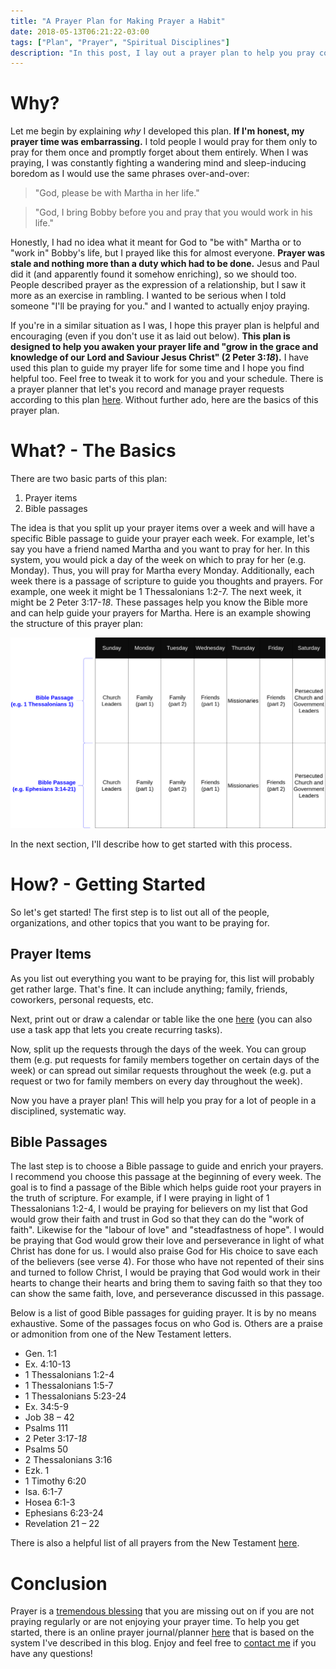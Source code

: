 ```yaml
---
title: "A Prayer Plan for Making Prayer a Habit"
date: 2018-05-13T06:21:22-03:00
tags: ["Plan", "Prayer", "Spiritual Disciplines"]
description: "In this post, I lay out a prayer plan to help you pray consistently, passionately, and scripturally."
---
```


# Why?

Let me begin by explaining *why* I developed this plan. **If I'm honest, my prayer time was embarrassing.** I told people I would pray for them only to pray for them once and promptly forget about them entirely. When I was praying, I was constantly fighting a wandering mind and sleep-inducing boredom as I would use the same phrases over-and-over:

> "God, please be with Martha in her life."

> "God, I bring Bobby before you and pray that you would work in his life."

Honestly, I had no idea what it meant for God to "be with" Martha or to "work in" Bobby's life, but I prayed like this for almost everyone. **Prayer was stale and nothing more than a duty which had to be done.** Jesus and Paul did it (and apparently found it somehow enriching), so we should too. People described prayer as the expression of a relationship, but I saw it more as an exercise in rambling. I wanted to be serious when I told someone "I'll be praying for you." and I wanted to actually enjoy praying.

If you're in a similar situation as I was, I hope this prayer plan is helpful and encouraging (even if you don't use it as laid out below). **This plan is designed to help you awaken your prayer life and "grow in the grace and knowledge of our Lord and Saviour Jesus Christ" (2 Peter 3:*18*).** I have used this plan to guide my prayer life for some time and I hope you find helpful too. Feel free to tweak it to work for you and your schedule. There is a prayer planner that let's you record and manage prayer requests according to this plan [here](http://prayer.hightower.space/). Without further ado, here are the basics of this prayer plan.

# What? - The Basics

There are two basic parts of this plan:

1. Prayer items
2. Bible passages

The idea is that you split up your prayer items over a week and will have a specific Bible passage to guide your prayer each week. For example, let's say you have a friend named Martha and you want to pray for her. In this system, you would pick a day of the week on which to pray for her (e.g. Monday). Thus, you will pray for Martha every Monday. Additionally, each week there is a passage of scripture to guide you thoughts and prayers. For example, one week it might be 1 Thessalonians 1:2-7. The next week, it might be 2 Peter 3:17-*18*. These passages help you know the Bible more and can help guide your prayers for Martha. Here is an example showing the structure of this prayer plan:

![This prayer plan includes a regular list of weekly requests and a different Bible passage for each week](../../images/bible-reading-plan-full.png)

In the next section, I'll describe how to get started with this process.

# How? - Getting Started

So let's get started! The first step is to list out all of the people, organizations, and other topics that you want to be praying for.

## Prayer Items

As you list out everything you want to be praying for, this list will probably get rather large. That's fine. It can include anything; family, friends, coworkers, personal requests, etc.

Next, print out or draw a calendar or table like the one [here](https://www.calendarlabs.com/templates/blank/monthly-calendar-landscape-color-sunday.pdf) (you can also use a task app that lets you create recurring tasks).

Now, split up the requests through the days of the week. You can group them (e.g. put requests for family members together on certain days of the week) or can spread out similar requests throughout the week (e.g. put a request or two for family members on every day throughout the week).

Now you have a prayer plan! This will help you pray for a lot of people in a disciplined, systematic way.

## Bible Passages

The last step is to choose a Bible passage to guide and enrich your prayers. I recommend you choose this passage at the beginning of every week. The goal is to find a passage of the Bible which helps guide root your prayers in the truth of scripture. For example, if I were praying in light of 1 Thessalonians 1:2-4, I would be praying for believers on my list that God would grow their faith and trust in God so that they can do the "work of faith". Likewise for the "labour of love" and "steadfastness of hope". I would be praying that God would grow their love and perseverance in light of what Christ has done for us. I would also praise God for His choice to save each of the believers (see verse 4). For those who have not repented of their sins and turned to follow Christ, I would be praying that God would work in their hearts to change their hearts and bring them to saving faith so that they too can show the same faith, love, and perseverance discussed in this passage.

Below is a list of good Bible passages for guiding prayer. It is by no means exhaustive. Some of the passages focus on who God is. Others are a praise or admonition from one of the New Testament letters.

- Gen. 1:1
- Ex. 4:10-13
- 1 Thessalonians 1:2-4
- 1 Thessalonians 1:5-7
- 1 Thessalonians 5:23-24
- Ex. 34:5-9
- Job 38 – 42
- Psalms 111
- 2 Peter 3:17-*18*
- Psalms 50
- 2 Thessalonians 3:16
- Ezk. 1
- 1 Timothy 6:20
- Isa. 6:1-7
- Hosea 6:1-3
- Ephesians 6:23-24
- Revelation 21 – 22

There is also a helpful list of all prayers from the New Testament [here](https://www.desiringgod.org/articles/what-should-we-pray-for).

# Conclusion

Prayer is a [tremendous blessing](../../posts/why-pray/) that you are missing out on if you are not praying regularly or are not enjoying your prayer time. To help you get started, there is an online prayer journal/planner [here](http://prayer.hightower.space/) that is based on the system I've described in this blog. Enjoy and feel free to [contact me](https://hightower.space/contact/) if you have any questions!
